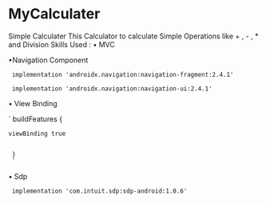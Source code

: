 # MyCalculater
Simple Calculater
This Calculator to calculate Simple Operations like + , - , * and Division 
Skills Used :
• MVC

•Navigation Component


` implementation 'androidx.navigation:navigation-fragment:2.4.1'`
 
 
` implementation 'androidx.navigation:navigation-ui:2.4.1'`



• View Binding


`
   buildFeatures {
 
 
    viewBinding true
    
    
     } 
     `
     
     
     
• Sdp

`
    implementation 'com.intuit.sdp:sdp-android:1.0.6'`

